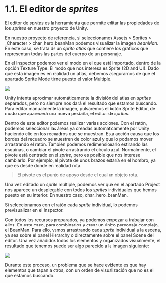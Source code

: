 
# 1.1. El editor de *sprites*


El editor de *sprites* es la herramienta que permite editar las
propiedades de los *sprites* en nuestro proyecto de Unity.

En nuestro proyecto de referencia, si seleccionamos Assets \> Sprites \>
\_Character \> char\_hero\_beanMan podemos visualizar la imagen
*beanMan*. En este caso, se trata de un *sprite* *atlas* que contiene
los gráficos que representan todas las partes del cuerpo de un
personaje.

En el Inspector podemos ver el modo en el que está importado, dentro
de la opción Texture Type. El modo que nos interesa es Sprite (2D and
UI). Dado que esta imagen es en realidad un atlas, debemos asegurarnos
de que el apartado Sprite Mode tiene puesto el valor Multiple.

![](images/part1/sprite_import_settings.png)


Unity intenta aproximar automáticamente la división del atlas en
*sprites* separados, pero no siempre nos dará el resultado que estamos
buscando. Para editar manualmente la imagen, pulsaremos el botón Sprite
Editor, de modo que aparecerá una nueva pestaña, el editor de
*sprites*.

Dentro de este editor podemos realizar varias acciones. Con el ratón,
podemos seleccionar las áreas ya creadas automáticamente por Unity
haciendo clic en los recuadros que se muestran. Esta acción causa que
los bordes del recuadro se muestren de color azul y que lo podamos mover
arrastrando el ratón. También podemos redimensionarlo estirando las
esquinas, o cambiar el pivote arrastrando el círculo azul. Normalmente,
el pivote está centrado en el *sprite*, pero es posible que nos interese
cambiarlo. Por ejemplo, el pivote de unos brazos estaría en el hombro,
ya que es desde donde en realidad rota.

> El pivote es el punto de apoyo desde el cual un objeto rota.

Una vez editado un *sprite* múltiple, podemos ver que en el apartado
Project nos aparece un desplegable con todos los *sprites*
individuales que hemos puesto en su interior. En nuestro caso,
char\_hero\_beanMan.

Si seleccionamos con el ratón cada *sprite* individual, lo podemos
previsualizar en el Inspector.

Con todos los recursos preparados, ya podemos empezar a trabajar con
ellos. En este caso, para combinarlos y crear un único personaje
complejo, el BeanMan. Para ello, vamos arrastrando cada *sprite*
individual a la escena, ya sea sobre el panel Hierarchy o directamente
sobre el panel Scene del editor. Una vez añadidos todos los elementos
y organizados visualmente, el resultado que tenemos puede ser algo
parecido a la imagen siguiente:

![](images/part1/no_sorting_layers.png)

Durante este proceso, un problema que se hace evidente es que hay
elementos que tapan a otros, con un orden de visualización que no es el
que estamos buscando.
